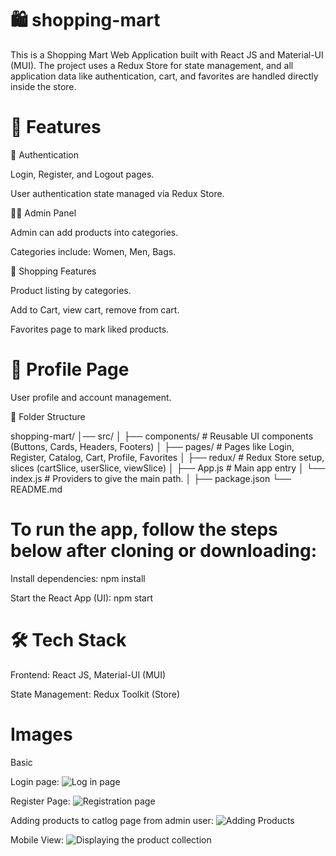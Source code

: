 # 🛍️ shopping-mart

This is a Shopping Mart Web Application built with React JS and Material-UI (MUI).
The project uses a Redux Store for state management, and all application data like authentication, cart, and favorites are handled directly inside the store.

# 📌 Features

🔐 Authentication

Login, Register, and Logout pages.

User authentication state managed via Redux Store.

👩‍💻 Admin Panel

Admin can add products into categories.

Categories include: Women, Men, Bags.

🛒 Shopping Features

Product listing by categories.

Add to Cart, view cart, remove from cart.

Favorites page to mark liked products.

# 👤 Profile Page

User profile and account management.

📂 Folder Structure

shopping-mart/
│── src/
│   ├── components/          # Reusable UI components (Buttons, Cards, Headers, Footers)
│   ├── pages/               # Pages like Login, Register, Catalog, Cart, Profile, Favorites
│   ├── redux/               # Redux Store setup, slices (cartSlice, userSlice, viewSlice)
│   ├── App.js               # Main app entry
│   └── index.js             # Providers to give the main path.
│
├── package.json
└── README.md

# To run the app, follow the steps below after cloning or downloading:

Install dependencies: npm install

Start the React App (UI): npm start

# 🛠️ Tech Stack

Frontend: React JS, Material-UI (MUI)

State Management: Redux Toolkit (Store)


# Images
Basic

Login page:
![Log in page](image.png)

Register Page:
![Registration page](image-1.png)

Adding products to catlog page from admin user:
![Adding Products](image-2.png)

Mobile View:
![Displaying the product collection](image-3.png)